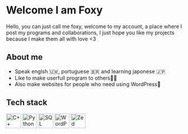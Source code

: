 # Welcome I am Foxy
Hello, you can just call me foxy, welcome to my account, a place where
I post my programs and collaborations, I just hope you like my projects
because I make them all with love <3

## About me
 - Speak englsh 🇺🇲, portuguese 🇧🇷 and learning japonese 🇯🇵
 - Like to make userfull program to others👨‍💻
 - Also make websites for people who need using WordPress🛜

## Tech stack
<img src="https://cdn.jsdelivr.net/gh/devicons/devicon/icons/cplusplus/cplusplus-original.svg" height="40" alt="C++" /> <img src="https://cdn.jsdelivr.net/gh/devicons/devicon/icons/python/python-original.svg" height="40" alt="Python" /> <img src="https://cdn.jsdelivr.net/gh/devicons/devicon/icons/mysql/mysql-original.svg" height="40" alt="SQL" /> <img src="https://cdn.jsdelivr.net/gh/devicons/devicon/icons/wordpress/wordpress-original.svg" height="40" alt="WordPress" /> <img src="https://zed.dev/_next/static/media/stable-app-logo.9b5f959f.png" height=40 alt="Zed" />
